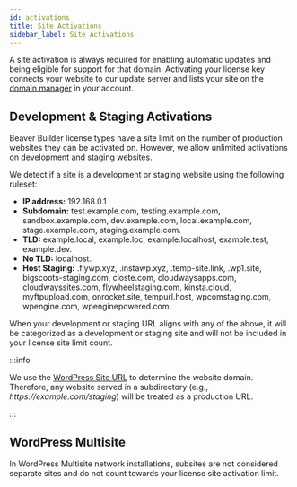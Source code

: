 ```yaml
---
id: activations
title: Site Activations
sidebar_label: Site Activations
---
```


A site activation is always required for enabling automatic updates and being eligible for support for that domain. Activating your license key connects your website to our update server and lists your site on the [domain manager](../domain-manager.md) in your account.

## Development & Staging Activations

Beaver Builder license types have a site limit on the number of production websites they can be activated on. However, we allow unlimited activations on development and staging websites.

We detect if a site is a development or staging website using the following ruleset:

- **IP address:** 192.168.0.1
- **Subdomain:** test.example.com, testing.example.com, sandbox.example.com, dev.example.com, local.example.com, stage.example.com, staging.example.com.
- **TLD:** example.local, example.loc, example.localhost, example.test, example.dev.
- **No TLD:** localhost.
- **Host Staging:** .flywp.xyz, .instawp.xyz, .temp-site.link, .wp1.site, bigscoots-staging.com, closte.com, cloudwaysapps.com, cloudwayssites.com, flywheelstaging.com, kinsta.cloud, myftpupload.com, onrocket.site, tempurl.host, wpcomstaging.com, wpengine.com, wpenginepowered.com.

When your development or staging URL aligns with any of the above, it will be categorized as a development or staging site and will not be included in your license site limit count.

:::info

We use the [WordPress Site URL](https://wordpress.org/documentation/article/settings-general-screen/#site-address-url) to determine the website domain. Therefore, any website served in a subdirectory (e.g., _https&#58;//example.com/staging_) will be treated as a production URL.

:::

## WordPress Multisite

In WordPress Multisite network installations, subsites are not considered separate sites and do not count towards your license site activation limit.
